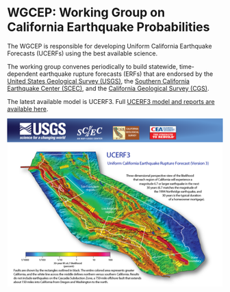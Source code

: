 # WGCEP: Working Group on California Earthquake Probabilities

The WGCEP is responsible for developing Uniform California Earthquake Forecasts (UCERFs) using the best available science.

The working group convenes periodically to build statewide, time-dependent earthquake rupture forecasts (ERFs) that are endorsed by the [United States Geological Survey (USGS)](https://www.usgs.gov/), the [Southern California Earthquake Center (SCEC)](https://www.scec.org/), and the [California Geological Survey (CGS)](https://www.conservation.ca.gov/cgs).

The latest available model is UCERF3. Full [UCERF3 model and reports are available here](UCERF3).

[![UCERF3 Postcard](resources/UCERF3_postcard.png)](UCERF3)